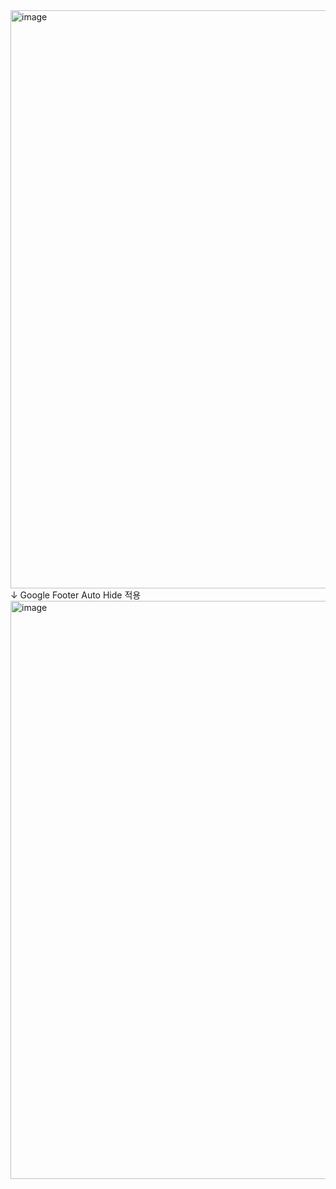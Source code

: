 <img width="2560" height="925" alt="image" src="https://github.com/user-attachments/assets/92984204-9249-4a78-b7e9-6d0f2cf185b2" />
↓ Google Footer Auto Hide 적용
<img width="2560" height="925" alt="image" src="https://github.com/user-attachments/assets/9426953c-ef27-47ce-8690-b12317082d41" />
